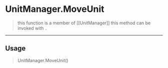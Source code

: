 # UnitManager.MoveUnit
> this function is a member of [[UnitManager]]
> this method can be invoked with `.`
-----
## Usage
> UnitManager.MoveUnit()
